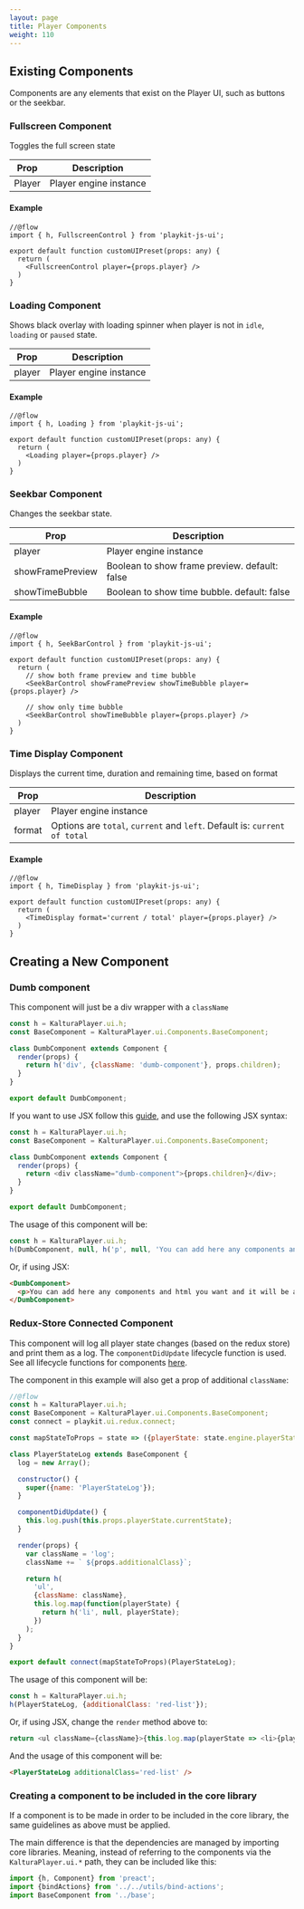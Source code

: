 ```yaml
---
layout: page
title: Player Components 
weight: 110
---
```


## Existing Components 

Components are any elements that exist on the Player UI, such as buttons or the seekbar. 

### Fullscreen Component

Toggles the full screen state 

| Prop | Description |
|--- |--- |
| Player | Player engine instance |

#### Example

```
//@flow
import { h, FullscreenControl } from 'playkit-js-ui';

export default function customUIPreset(props: any) {
  return (
    <FullscreenControl player={props.player} />
  )
}
```


### Loading Component

Shows black overlay with loading spinner when player is not in `idle`, `loading` or `paused` state.

| Prop | Description |
|--- |--- |
| player | Player engine instance |

#### Example

```
//@flow
import { h, Loading } from 'playkit-js-ui';

export default function customUIPreset(props: any) {
  return (
    <Loading player={props.player} />
  )
}
```


### Seekbar Component

Changes the seekbar state.

| Prop | Description |
|--- |--- |
| player | Player engine instance |
| showFramePreview | Boolean to show frame preview. default: false
| showTimeBubble | Boolean to show time bubble. default: false

#### Example

```
//@flow
import { h, SeekBarControl } from 'playkit-js-ui';

export default function customUIPreset(props: any) {
  return (
    // show both frame preview and time bubble
    <SeekBarControl showFramePreview showTimeBubble player={props.player} />

    // show only time bubble
    <SeekBarControl showTimeBubble player={props.player} />
  )
}
```

### Time Display Component

Displays the current time, duration and remaining time, based on format

| Prop | Description |
|--- |--- |
| player | Player engine instance |
| format | Options are `total`, `current` and `left`. Default is: `current of total` |

#### Example

```
//@flow
import { h, TimeDisplay } from 'playkit-js-ui';

export default function customUIPreset(props: any) {
  return (
    <TimeDisplay format='current / total' player={props.player} />
  )
}
```

## Creating a New Component 

### Dumb component

This component will just be a div wrapper with a `className`

```javascript
const h = KalturaPlayer.ui.h;
const BaseComponent = KalturaPlayer.ui.Components.BaseComponent;

class DumbComponent extends Component {
  render(props) {
    return h('div', {className: 'dumb-component'}, props.children);
  }
}

export default DumbComponent;
```

If you want to use JSX follow this [guide](https://developer.kaltura.com/player/web/ui/custom-ui-presets), and use the following JSX syntax:

```javascript
const h = KalturaPlayer.ui.h;
const BaseComponent = KalturaPlayer.ui.Components.BaseComponent;

class DumbComponent extends Component {
  render(props) {
    return <div className="dumb-component">{props.children}</div>;
  }
}

export default DumbComponent;
```

The usage of this component will be:

```javascript
const h = KalturaPlayer.ui.h;
h(DumbComponent, null, h('p', null, 'You can add here any components and html you want and it will be appended to the DumbComponent'));
```

Or, if using JSX:

```html
<DumbComponent>
  <p>You can add here any components and html you want and it will be appended to the DumbComponent</p>
</DumbComponent>
```

### Redux-Store Connected Component

This component will log all player state changes (based on the redux store) and print them as a log.
The `componentDidUpdate` lifecycle function is used.
See all lifecycle functions for components [here](https://preactjs.com/guide/lifecycle-methods). 

The component in this example will also get a prop of additional `className`:

```javascript
//@flow
const h = KalturaPlayer.ui.h;
const BaseComponent = KalturaPlayer.ui.Components.BaseComponent;
const connect = playkit.ui.redux.connect;

const mapStateToProps = state => ({playerState: state.engine.playerState});

class PlayerStateLog extends BaseComponent {
  log = new Array();

  constructor() {
    super({name: 'PlayerStateLog'});
  }

  componentDidUpdate() {
    this.log.push(this.props.playerState.currentState);
  }

  render(props) {
    var className = 'log';
    className += ` ${props.additionalClass}`;

    return h(
      'ul',
      {className: className},
      this.log.map(function(playerState) {
        return h('li', null, playerState);
      })
    );
  }
}

export default connect(mapStateToProps)(PlayerStateLog);
```

The usage of this component will be:

```javascript
const h = KalturaPlayer.ui.h;
h(PlayerStateLog, {additionalClass: 'red-list'});
```

Or, if using JSX, change the `render` method above to:

```javascript
return <ul className={className}>{this.log.map(playerState => <li>{playerState}</li>)}</ul>;
```

And the usage of this component will be:

```html
<PlayerStateLog additionalClass='red-list' />
```

### Creating a component to be included in the core library

If a component is to be made in order to be included in the core library, the same guidelines as above must be applied. 

The main difference is that the dependencies are managed by importing core libraries. Meaning, instead of referring to the components via the `KalturaPlayer.ui.*` path, they can be included like this:

```javascript
import {h, Component} from 'preact';
import {bindActions} from '../../utils/bind-actions';
import BaseComponent from '../base';
```





